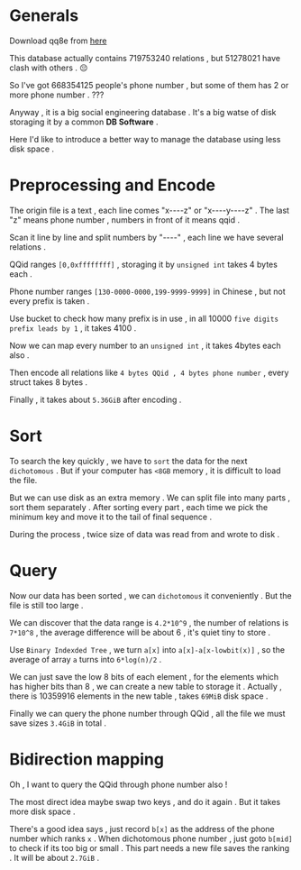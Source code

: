 # Generals

Download qq8e from [here](https://github.com/qq8e/qq)

This database actually contains 719753240 relations , but 51278021 have clash with others . 😔

So I've got 668354125 people's phone number , but some of them has 2 or more phone number . ???

Anyway , it is a big social engineering database . It's a big watse of disk storaging it by a common **DB Software** .

Here I'd like to introduce a better way to manage the database using less disk space .

# Preprocessing and Encode

The origin file is a text , each line comes "x----z" or "x----y----z" . The last "z" means phone number , numbers in front of it means qqid .

Scan it line by line and split numbers by "----" , each line we have several relations .

QQid ranges `[0,0xffffffff]` , storaging it by `unsigned int` takes 4 bytes each .

Phone number ranges `[130-0000-0000,199-9999-9999]` in Chinese , but not every prefix is taken .

Use bucket to check how many prefix is in use , in all 10000 `five digits prefix leads by 1` , it takes 4100 .

Now we can map every number to an `unsigned int` , it takes 4bytes each also .

Then encode all relations like `4 bytes QQid , 4 bytes phone number` , every struct takes 8 bytes .

Finally , it takes about `5.36GiB` after encoding .

# Sort

To search the key quickly , we have to `sort` the data for the next `dichotomous` . But if your computer has `<8GB` memory , it is difficult to load the file.

But we can use disk as an extra memory . We can split file into many parts , sort them separately . After sorting every part , each time we pick the minimum key and move it to the tail of final sequence .

During the process , twice size of data was read from and wrote to disk .

# Query

Now our data has been sorted , we can `dichotomous` it conveniently . But the file is still too large .

We can discover that the data range is `4.2*10^9` , the number of relations is `7*10^8` , the average difference will be about 6 , it's quiet tiny to store .

Use `Binary Indexded Tree` , we turn `a[x]` into `a[x]-a[x-lowbit(x)]` , so the average of array `a` turns into `6*log(n)/2` .

We can just save the low 8 bits of each element , for the elements which has higher bits than 8 , we can create a new table to storage it . Actually , there is 10359916 elements in the new table , takes `69MiB` disk space .

Finally we can query the phone number through QQid , all the file we must save sizes `3.4GiB` in total .

# Bidirection mapping

Oh , I want to query the QQid through phone number also !

The most direct idea maybe swap two keys , and do it again . But it takes more disk space .

There's a good idea says , just record `b[x]` as the address of the phone number which ranks `x` . When dichotomous phone number , just goto `b[mid]` to check if its too big or small .
This part needs a new file saves the ranking . It will be about `2.7GiB` . 
